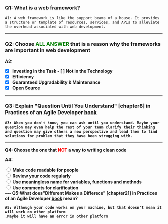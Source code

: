 ### Q1: What is a web framework?
```
A1: A web framework is like the support beams of a house. It provides a structure or template of resources, services, and APIs to alleviate the overhead associated with web development.
```
---
### Q2:  Choose  <strong><span style="color:green">ALL ANSWER</span><strong> that is a reason why the frameworks are important in web development

A2:

 * [X] Investing in the Task - [ ] Not in the Technology
 * [X] Efficiency
 * [X] Guaranteed Upgradability & Maintenance
 * [X]  Open Source

---

### Q3: Explain "Question Until You Understand" [chapter8] in Practices of an Agile Developer  <a href="https://github.com/mart0/Useful-materials---books-presentations-ant-etc./raw/master/Others/Practices%20of%20an%20Agile%20Developer.pdf" title="Practices of an Agile Developer, on Github">book</a> 
```
A3: When you don't know, you can ask until you understand. Maybe your question may even help the rest of your team clarify their thinking and question may give others a new perspective and lead them to find solutions for problem that they have been strugging with.
```
---

Q4: Choose the one that  <strong><span style="color:red">NOT</span><strong> a way to writing clean code

A4: <br>
<div markdown ="1">
<input type="radio" > Make code readable for people
<br>
<input type="radio" > Review your code regularly
<br>
<input type="radio"> Use meaningless name for variables, functions and methods
<br>
<input type="radio"> Use comments for clarification
<br>
</div>
---
Q5:What does"Different Makes a Differece" [chapter21] in Practices of an Agile Developer  <a href="https://github.com/mart0/Useful-materials---books-presentations-ant-etc./raw/master/Others/Practices%20of%20an%20Agile%20Developer.pdf" title="Practices of an Agile Developer, on Github">book</a>  mean?

```
A5: Although your code works on your machine, but that doesn't mean it will work on other platform
.Maybe it will have an error in other platform